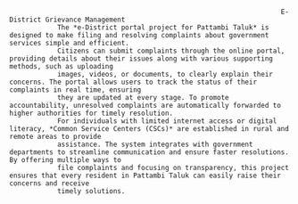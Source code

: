                                                                         E-District Grievance Management
                The *e-District portal project for Pattambi Taluk* is designed to make filing and resolving complaints about government services simple and efficient. 
                Citizens can submit complaints through the online portal, providing details about their issues along with various supporting methods, such as uploading
                images, videos, or documents, to clearly explain their concerns. The portal allows users to track the status of their complaints in real time, ensuring 
                they are updated at every stage. To promote accountability, unresolved complaints are automatically forwarded to higher authorities for timely resolution.
                For individuals with limited internet access or digital literacy, *Common Service Centers (CSCs)* are established in rural and remote areas to provide 
                assistance. The system integrates with government departments to streamline communication and ensure faster resolutions. By offering multiple ways to 
                file complaints and focusing on transparency, this project ensures that every resident in Pattambi Taluk can easily raise their concerns and receive
                timely solutions.
